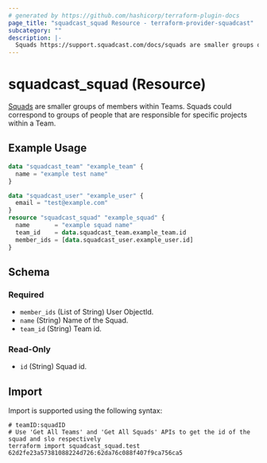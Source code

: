 ```yaml
---
# generated by https://github.com/hashicorp/terraform-plugin-docs
page_title: "squadcast_squad Resource - terraform-provider-squadcast"
subcategory: ""
description: |-
  Squads https://support.squadcast.com/docs/squads are smaller groups of members within Teams. Squads could correspond to groups of people that are responsible for specific projects within a Team.
---
```


# squadcast_squad (Resource)

[Squads](https://support.squadcast.com/docs/squads) are smaller groups of members within Teams. Squads could correspond to groups of people that are responsible for specific projects within a Team.

## Example Usage

```terraform
data "squadcast_team" "example_team" {
  name = "example test name"
}

data "squadcast_user" "example_user" {
  email = "test@example.com"
}
resource "squadcast_squad" "example_squad" {
  name       = "example squad name"
  team_id    = data.squadcast_team.example_team.id
  member_ids = [data.squadcast_user.example_user.id]
}
```

<!-- schema generated by tfplugindocs -->
## Schema

### Required

- `member_ids` (List of String) User ObjectId.
- `name` (String) Name of the Squad.
- `team_id` (String) Team id.

### Read-Only

- `id` (String) Squad id.

## Import

Import is supported using the following syntax:

```shell
# teamID:squadID
# Use 'Get All Teams' and 'Get All Squads' APIs to get the id of the squad and slo respectively 
terraform import squadcast_squad.test 62d2fe23a57381088224d726:62da76c088f407f9ca756ca5
```
